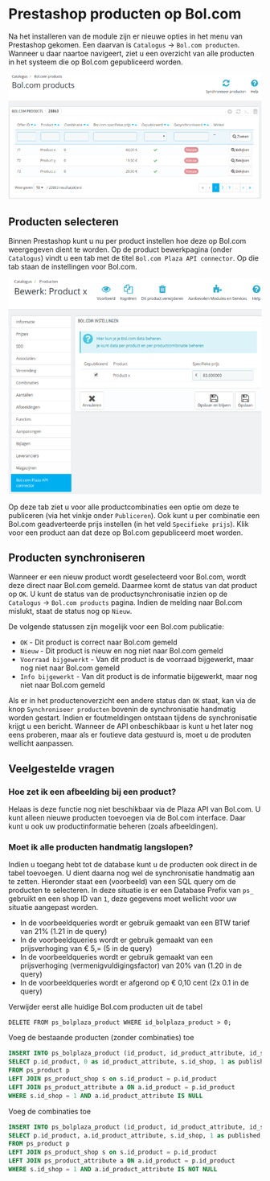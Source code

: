 # Prestashop producten op Bol.com
Na het installeren van de module zijn er nieuwe opties in het menu van Prestashop gekomen. Een daarvan is `Catalogus` -> `Bol.com producten`. Wanneer u daar naartoe navigeert, ziet u een overzicht van alle producten in het systeem die op Bol.com gepubliceerd worden.

![Bol.com products](../img/overview_products.png)

## Producten selecteren
Binnen Prestashop kunt u nu per product instellen hoe deze op Bol.com weergegeven dient te worden. Op de product bewerkpagina (onder `Catalogus`) vindt u een tab met de titel `Bol.com Plaza API connector`. Op die tab staan de instellingen voor Bol.com.

![Bol.com products](../img/overview_producttab.png)

Op deze tab ziet u voor alle productcombinaties een optie om deze te publiceren (via het vinkje onder `Publiceren`). Ook kunt u per combinatie een Bol.com geadverteerde prijs instellen (in het veld `Specifieke prijs`). Klik voor een product aan dat deze op Bol.com gepubliceerd moet worden.

## Producten synchroniseren
Wanneer er een nieuw product wordt geselecteerd voor Bol.com, wordt deze direct naar Bol.com gemeld. Daarmee komt de status van dat product op `OK`. U kunt de status van de productsynchronisatie inzien op de `Catalogus` -> `Bol.com products` pagina. Indien de melding naar Bol.com mislukt, staat de status nog op `Nieuw`.

De volgende statussen zijn mogelijk voor een Bol.com publicatie:

* `OK` - Dit product is correct naar Bol.com gemeld
* `Nieuw` - Dit product is nieuw en nog niet naar Bol.com gemeld
* `Voorraad bijgewerkt` - Van dit product is de voorraad bijgewerkt, maar nog niet naar Bol.com gemeld
* `Info bijgewerkt` - Van dit product is de informatie bijgewerkt, maar nog niet naar Bol.com gemeld

Als er in het productenoverzicht een andere status dan `OK` staat, kan via de knop `Synchroniseer producten` bovenin de synchronisatie handmatig worden gestart. Indien er foutmeldingen ontstaan tijdens de synchronisatie krijgt u een bericht. Wanneer de API onbeschikbaar is kunt u het later nog eens proberen, maar als er foutieve data gestuurd is, moet u de produten wellicht aanpassen.

## Veelgestelde vragen

### Hoe zet ik een afbeelding bij een product?

Helaas is deze functie nog niet beschikbaar via de Plaza API van Bol.com. U kunt alleen nieuwe producten toevoegen via de Bol.com interface. Daar kunt u ook uw productinformatie beheren (zoals afbeeldingen).

### Moet ik alle producten handmatig langslopen?

Indien u toegang hebt tot de database kunt u de producten ook direct in de tabel toevoegen. U dient daarna nog wel de synchronisatie handmatig aan te zetten. Hieronder staat een (voorbeeld) van een SQL query om de producten te selecteren. In deze situatie is er een Database Prefix van `ps_` gebruikt en een shop ID van `1`, deze gegevens moet wellicht voor uw situatie aangepast worden.

 - In de voorbeeldqueries wordt er gebruik gemaakt van een BTW tarief van 21% (1.21 in de query)
 - In de voorbeeldqueries wordt er gebruik gemaakt van een prijsverhoging van € 5,= (5 in de query)
 - In de voorbeeldqueries wordt er gebruik gemaakt van een prijsverhoging (vermenigvuldigingsfactor) van 20% van (1.20 in de query)
 - In de voorbeeldqueries wordt er afgerond op € 0,10 cent (2x 0.1 in de query)

Verwijder eerst alle huidige Bol.com producten uit de tabel

    DELETE FROM ps_bolplaza_product WHERE id_bolplaza_product > 0;


Voeg de bestaande producten (zonder combinaties) toe
```sql
INSERT INTO ps_bolplaza_product (id_product, id_product_attribute, id_shop, published, price, status)
SELECT p.id_product, 0 as id_product_attribute, s.id_shop, 1 as published, CEIL((((p.price * 1.21) + 5) * 1.20) / 0.1) * 0.1 as price, 1 as status
FROM ps_product p
LEFT JOIN ps_product_shop s on s.id_product = p.id_product
LEFT JOIN ps_product_attribute a ON a.id_product = p.id_product
WHERE s.id_shop = 1 AND a.id_product_attribute IS NULL
```

Voeg de combinaties toe
```sql
INSERT INTO ps_bolplaza_product (id_product, id_product_attribute, id_shop, published, price, status)
SELECT p.id_product, a.id_product_attribute, s.id_shop, 1 as published, CEIL(((((p.price + a.price) * 1.21) + 5) * 1.20) / 0.1) * 0.1 as price, 1 as status
FROM ps_product p
LEFT JOIN ps_product_shop s on s.id_product = p.id_product
LEFT JOIN ps_product_attribute a ON a.id_product = p.id_product
WHERE s.id_shop = 1 AND a.id_product_attribute IS NOT NULL
```
